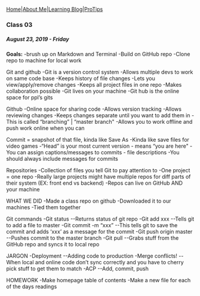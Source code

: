 [Home](/)|[About Me](aboutme)|[Learning Blog](learningblog)|[ProTips](tips.a)

### Class 03 
##### August 23, 2019 - Friday

**Goals:** 
-brush up on Markdown and Terminal
-Build on GitHub repo
-Clone repo to machine for local work

Git and github
-Git is a version control system
-Allows multiple devs to work on same code base
-Keeps history of file changes
-Lets you view/apply/remove changes
-Keeps all project files in one repo
-Makes collaboration possible
-Git lives on your machine
-Git hub is the online space for ppl’s gits

Github
-Online space for sharing code
-Allows version tracking
-Allows reviewing changes
-Keeps changes separate until you want to add them in
-This is called “branching” | “master branch"
-Allows you to work offline and push work online when you can


Commit = snapshot of that file, kinda like Save As
-Kinda like save files for video games
-“Head” is your most current version - means “you are here"
-You can assign captions/messages to commits - file descriptions
-You should always include messages for commits

Repositories 
-Collection of files you tell Git to pay attention to
-One project = one repo
-Really large projects might have multiple repos for diff parts of their system (EX: front end vs backend)
-Repos can live on GitHub AND your machine

WHAT WE DID
-Made a class repo on github
-Downloaded it to our machines
-Tied them together

Git commands
-Git status
--Returns status of git repo
-Git add xxx
--Tells git to add a file to master
-Git commit -m “xxx”
--This tells git to save the commit and adds ‘xxx’ as a message for the commit
-Git push origin master
--Pushes commit to the master branch 
-Git pull
--Grabs stuff from the GitHub repo and syncs it to local repo


JARGON
-Deployment
--Adding code to production
-Merge conflicts!
--When local and online code don’t sync correctly and you have to cherry pick stuff to get them to match
-ACP
--Add, commit, push

HOMEWORK
-Make homepage table of contents
-Make a new file for each of the days readings
